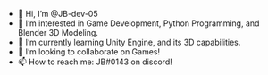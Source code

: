 - 👋 Hi, I’m @JB-dev-05
- 👀 I’m interested in Game Development, Python Programming, and Blender 3D Modeling.
- 🌱 I’m currently learning Unity Engine, and its 3D capabilities.
- 💞️ I’m looking to collaborate on Games!
- 📫 How to reach me: JB#0143 on discord!

<!---
JB-dev-05/JB-dev-05 is a ✨ special ✨ repository because its `README.md` (this file) appears on your GitHub profile.
You can click the Preview link to take a look at your changes.
--->
